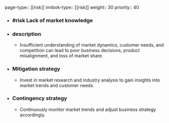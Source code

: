 page-type:: [[risk]]
innbok-type:: [[risk]]
weight:: 30
priority:: 40
- ### #risk Lack of market knowledge
- ### description
  - Insufficient understanding of market dynamics, customer needs, and competition can lead to poor business decisions, product misalignment, and loss of market share.
- ### Mitigation strategy
  - Invest in market research and industry analysis to gain insights into market trends and customer needs.
- ### Contingency strategy
  - Continuously monitor market trends and adjust business strategy accordingly.


